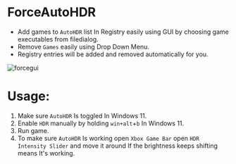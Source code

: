 # ForceAutoHDR


- Add games to `AutoHDR` list In Registry easily using GUI by choosing game executables from filedialog.
- Remove `Games` easily using Drop Down Menu.
- Registry entries will be added and removed automatically for you.



![forcegui](https://github.com/7gxycn08/ForceAutoHDR/assets/121936658/8f62b984-d146-4b3e-a8ea-8ce99d834f91)




# Usage:
1. Make sure `AutoHDR` Is toggled In Windows 11.
2. Enable `HDR` manually by holding `win+alt`+`b` In Windows 11.
3. Run game.
4. To make sure `AutoHDR` Is working open `Xbox Game Bar` open `HDR Intensity Slider` and move it around If the brightness keeps shifting means It's working.
